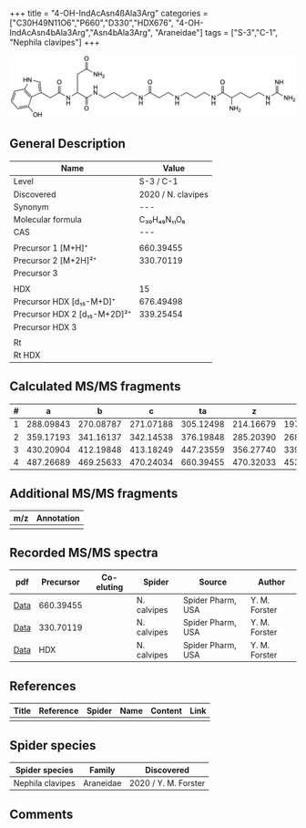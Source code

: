 +++
title = "4-OH-IndAcAsn4ßAla3Arg"
categories = ["C30H49N11O6","P660","D330","HDX676",
"4-OH-IndAcAsn4bAla3Arg","Asn4bAla3Arg",
"Araneidae"]
tags = ["S-3","C-1",
"Nephila clavipes"]
+++

![](/img/4-OH-IndAcAsn4bAla3Arg.png)

## General Description

| Name                       | Value              |
|----------------------------|--------------------|
| Level                      | S-3 / C-1          |
| Discovered                 | 2020 / N. clavipes |
| Synonym                    | ---                |
| Molecular formula          | C₃₀H₄₉N₁₁O₆                   |
| CAS                        | ---                |
|                            |                    |
| Precursor 1 [M+H]⁺         | 660.39455                   |
| Precursor 2 [M+2H]²⁺       | 330.70119                   |
| Precursor 3                |                    |
|                            |                    |
| HDX                        | 15                   |
| Precursor HDX   [d₁₅-M+D]⁺   | 676.49498                   |
| Precursor HDX 2 [d₁₅-M+2D]²⁺ | 339.25454                   |
| Precursor HDX 3            |                    |
|                            |                    |
| Rt                         |                    |
| Rt HDX                     |                    |

## Calculated MS/MS fragments

| # | a         | b         | c         | ta        | z         | y         | tz        |
|---|-----------|-----------|-----------|-----------|-----------|-----------|-----------|
| 1 | 288.09843 | 270.08787 | 271.07188 | 305.12498 | 214.16679 | 197.14024 | 231.19334 |
| 2 | 359.17193 | 341.16137 | 342.14538 | 376.19848 | 285.20390 | 268.17735 | 302.23045 |
| 3 | 430.20904 | 412.19848 | 413.18249 | 447.23559 | 356.27740 | 339.25085 | 373.30395 |
| 4 | 487.26689 | 469.25633 | 470.24034 | 660.39455 | 470.32033 | 453.29378 | 487.34688 |

## Additional MS/MS fragments

| m/z | Annotation |
|-----|------------|
|     |            |

## Recorded MS/MS spectra

| pdf                                             | Precursor | Co-eluting | Spider      | Source                       | Author        |
|-------------------------------------------------|-----------|------------|-------------|------------------------------|---------------|
| [Data](/pdf/N-clavipes/660_4-OH-IndAcAsn4bAla3Arg_Nc.pdf) | 660.39455 |           | N. calvipes | Spider Pharm, USA | Y. M. Forster |
| [Data](/pdf/N-clavipes/660_4-OH-IndAcAsn4bAla3Arg_Nc_2.pdf) | 330.70119 |           | N. calvipes | Spider Pharm, USA | Y. M. Forster |
| [Data](/pdf/N-clavipes/660_4-OH-IndAcAsn4bAla3Arg_Nc_HDX.pdf) | HDX |           | N. calvipes | Spider Pharm, USA | Y. M. Forster |


## References

| Title | Reference | Spider | Name | Content | Link |
|-------|-----------|--------|------|---------|------|
|       |           |        |      |         |      |

## Spider species

| Spider species     | Family     | Discovered           |
|--------------------|------------|----------------------|
| Nephila clavipes | Araneidae | 2020 / Y. M. Forster |


## Comments